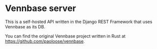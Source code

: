 # Vennbase server

This is a self-hosted API written in the Django REST Framework that uses Vennbase as its DB.

You can find the original Vennbase project written in Rust at <https://github.com/paoloose/vennbase>.
